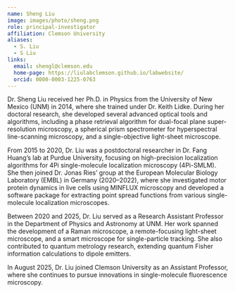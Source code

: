 ```yaml
---
name: Sheng Liu
image: images/photo/sheng.png
role: principal-investigator
affiliation: Clemson University
aliases:
  - S. Liu
  - S Liu
links:
  email: shengl@clemson.edu
  home-page: https://liulabclemson.github.io/labwebsite/
  orcid: 0000-0003-1225-0763
---
```


Dr. Sheng Liu received her Ph.D. in Physics from the University of New Mexico (UNM) in 2014, where she trained under Dr. Keith Lidke. During her doctoral research, she developed several advanced optical tools and algorithms, including a phase retrieval algorithm for dual-focal plane super-resolution microscopy, a spherical prism spectrometer for hyperspectral line-scanning microscopy, and a single-objective light-sheet microscope.

From 2015 to 2020, Dr. Liu was a postdoctoral researcher in Dr. Fang Huang’s lab at Purdue University, focusing on high-precision localization algorithms for 4Pi single-molecule localization microscopy (4Pi-SMLM). She then joined Dr. Jonas Ries’ group at the European Molecular Biology Laboratory (EMBL) in Germany (2020–2022), where she investigated motor protein dynamics in live cells using MINFLUX microscopy and developed a software package for extracting point spread functions from various single-molecule localization microscopes.

Between 2020 and 2025, Dr. Liu served as a Research Assistant Professor in the Department of Physics and Astronomy at UNM. Her work spanned the development of a Raman microscope, a remote-focusing light-sheet microscope, and a smart microscope for single-particle tracking. She also contributed to quantum metrology research, extending quantum Fisher information calculations to dipole emitters.

In August 2025, Dr. Liu joined Clemson University as an Assistant Professor, where she continues to pursue innovations in single-molecule fluorescence microscopy.
